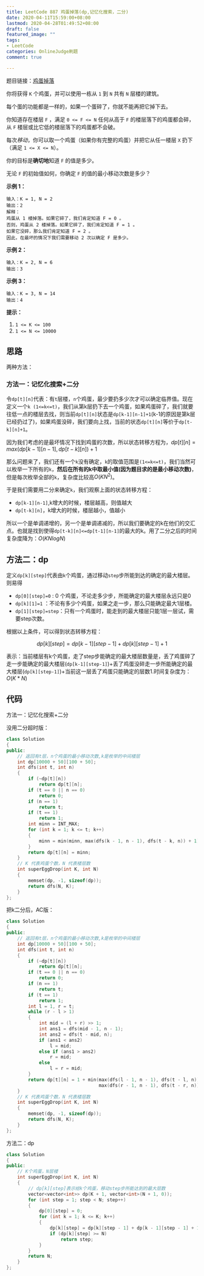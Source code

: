 ```yaml
---
title: LeetCode 887 鸡蛋掉落(dp,记忆化搜索，二分)
date: 2020-04-11T15:59:00+08:00
lastmod: 2020-04-28T01:49:52+08:00
draft: false
featured_image: ""
tags:
- LeetCode
categories: OnlineJudge刷题
comment: true

---
```


题目链接：[鸡蛋掉落](https://leetcode-cn.com/problems/super-egg-drop/)

你将获得 `K` 个鸡蛋，并可以使用一栋从 `1` 到 `N` 共有 `N` 层楼的建筑。

每个蛋的功能都是一样的，如果一个蛋碎了，你就不能再把它掉下去。

你知道存在楼层 `F` ，满足 `0 <= F <= N` 任何从高于 `F` 的楼层落下的鸡蛋都会碎，从 `F` 楼层或比它低的楼层落下的鸡蛋都不会破。

每次*移动*，你可以取一个鸡蛋（如果你有完整的鸡蛋）并把它从任一楼层 `X` 扔下（满足 `1 <= X <= N`）。

你的目标是**确切地**知道 `F` 的值是多少。

无论 `F` 的初始值如何，你确定 `F` 的值的最小移动次数是多少？

**示例 1：**

```
输入：K = 1, N = 2
输出：2
解释：
鸡蛋从 1 楼掉落。如果它碎了，我们肯定知道 F = 0 。
否则，鸡蛋从 2 楼掉落。如果它碎了，我们肯定知道 F = 1 。
如果它没碎，那么我们肯定知道 F = 2 。
因此，在最坏的情况下我们需要移动 2 次以确定 F 是多少。
```

**示例 2：**

```
输入：K = 2, N = 6
输出：3
```

**示例 3：**

```
输入：K = 3, N = 14
输出：4
```

**提示：**

1. `1 <= K <= 100`
2. `1 <= N <= 10000`

## 思路

两种方法：

### 方法一：记忆化搜索+二分

令`dp[t][n]`代表：有`t`层楼，`n`个鸡蛋，最少要扔多少次才可以确定临界值。现在定义一个`k (1<=k<=t)`，我们从第k层扔下去一个鸡蛋，如果鸡蛋碎了，我们就要往低一点的楼层去找，则当前`dp[t][n]`状态是`dp[k-1][n-1]+1`(k-1的原因是第k层已经扔过了)，如果鸡蛋没碎，我们要向上找，当前的状态`dp[t][n]`等价于`dp[t-k][n]+1`。

因为我们考虑的是最坏情况下找到鸡蛋的次数，所以状态转移方程为，$dp[t][n]=max(dp[k-1][n-1],dp[t-k][n])+1$

那么问题来了，我们还有一个`k`没有确定，`k`的取值范围是`(1<=k<=t)`，我们当然可以枚举一下所有的`k`，**然后在所有的k中取最小值(因为题目求的是最小移动次数)**，但是每次枚举全部的`k`，复杂度比较高$O(KN^2)$。

于是我们需要用二分来确定`k`，我们观察上面的状态转移方程：

- `dp[k-1][n-1]`,k增大的时候，楼层越高，则值越大
- `dp[t-k][n]`，k增大的时候，楼层越小，值越小

所以一个是单调递增的，另一个是单调递减的，所以我们要确定的k在他们的交汇点。也就是找到使得`dp[t-k][n]<=dp[t-1][n-1]`的最大的k。用了二分之后的时间复杂度降为：$O(KNlogN)$

## 方法二：dp

定义`dp[k][step]`代表由`k`个鸡蛋，通过移动`step`步所能到达的确定的最大楼层。则易得

- `dp[0][step]=0` : 0 个鸡蛋，不论走多少步，所能确定的最大楼层永远只是0
- `dp[k][1]=1` ：不论有多少个鸡蛋，如果之走一步，那么只能确定最大1层楼。
- `dp[1][step]=step`：只有一个鸡蛋时，能走到的最大楼层只能1层一层试，需要step次数。

根据以上条件，可以得到状态转移方程：

$$dp[k][step]=dp[k-1][step-1]+dp[k][step-1]+1$$

表示：当前楼层有k个鸡蛋，走了step步能确定的最大楼层数量是，丢了鸡蛋碎了走一步能确定的最大楼层(`dp[k-1][step-1]`)+丢了鸡蛋没碎走一步所能确定的最大楼层(`dp[k][step-1]`)+当前这一层丢了鸡蛋只能确定的层数1.时间复杂度为：$O(K*N)$

## 代码

方法一：记忆化搜索+二分

没用二分超时版：

```cpp
class Solution
{
public:
    // 返回有t层，n个鸡蛋的最小移动次数,k是枚举的中间楼层
    int dp[10000 + 50][100 + 50];
    int dfs(int t, int n)
    {
        if (~dp[t][n])
            return dp[t][n];
        if (t == 0 || n == 0)
            return 0;
        if (n == 1)
            return t;
        if (t == 1)
            return 1;
        int minn = INT_MAX;
        for (int k = 1; k <= t; k++)
        {
            minn = min(minn, max(dfs(k - 1, n - 1), dfs(t - k, n)) + 1);
        }
        return dp[t][n] = minn;
    }
    // K 代表鸡蛋个数，N 代表楼层数
    int superEggDrop(int K, int N)
    {
        memset(dp, -1, sizeof(dp));
        return dfs(N, K);
    }
};
```

把k二分后，AC版：

```cpp
class Solution
{
public:
    // 返回有t层，n个鸡蛋的最小移动次数,k是枚举的中间楼层
    int dp[10000 + 50][100 + 50];
    int dfs(int t, int n)
    {
        if (~dp[t][n])
            return dp[t][n];
        if (t == 0 || n == 0)
            return 0;
        if (n == 1)
            return t;
        if (t == 1)
            return 1;
        int l = 1, r = t;
        while (r - l > 1)
        {
            int mid = (l + r) >> 1;
            int ans1 = dfs(mid - 1, n - 1);
            int ans2 = dfs(t - mid, n);
            if (ans1 < ans2)
                l = mid;
            else if (ans1 > ans2)
                r = mid;
            else
                l = r = mid;
        }
        return dp[t][n] = 1 + min(max(dfs(l - 1, n - 1), dfs(t - l, n)),
                                  max(dfs(r - 1, n - 1), dfs(t - r, n)));
    }
    // K 代表鸡蛋个数，N 代表楼层数
    int superEggDrop(int K, int N)
    {
        memset(dp, -1, sizeof(dp));
        return dfs(N, K);
    }
};
```

方法二：dp

```cpp
class Solution
{
public:
    // K个鸡蛋，N层楼
    int superEggDrop(int K, int N)
    {
        // dp[k][step]表示给k个鸡蛋，移动step步所能达到的最大层数
        vector<vector<int>> dp(K + 1, vector<int>(N + 1, 0));
        for (int step = 1; step < N; step++)
        {
            dp[0][step] = 0;
            for (int k = 1; k <= K; k++)
            {
                dp[k][step] = dp[k][step - 1] + dp[k - 1][step - 1] + 1;
                if (dp[k][step] >= N)
                    return step;
            }
        }
        return N;
    }
};
```
